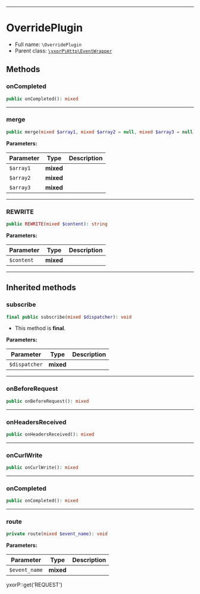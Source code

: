 ***

# OverridePlugin

* Full name: `\OverridePlugin`
* Parent class: [`\yxorP\Http\EventWrapper`](./yxorP/Http/EventWrapper.md)

## Methods

### onCompleted

```php
public onCompleted(): mixed
```

***

### merge

```php
public merge(mixed $array1, mixed $array2 = null, mixed $array3 = null): array
```

**Parameters:**

| Parameter | Type | Description |
|-----------|------|-------------|
| `$array1` | **mixed** |  |
| `$array2` | **mixed** |  |
| `$array3` | **mixed** |  |

***

### REWRITE

```php
public REWRITE(mixed $content): string
```

**Parameters:**

| Parameter | Type | Description |
|-----------|------|-------------|
| `$content` | **mixed** |  |

***

## Inherited methods

### subscribe

```php
final public subscribe(mixed $dispatcher): void
```

* This method is **final**.

**Parameters:**

| Parameter | Type | Description |
|-----------|------|-------------|
| `$dispatcher` | **mixed** |  |

***

### onBeforeRequest

```php
public onBeforeRequest(): mixed
```

***

### onHeadersReceived

```php
public onHeadersReceived(): mixed
```

***

### onCurlWrite

```php
public onCurlWrite(): mixed
```

***

### onCompleted

```php
public onCompleted(): mixed
```

***

### route

```php
private route(mixed $event_name): void
```

**Parameters:**

| Parameter | Type | Description |
|-----------|------|-------------|
| `$event_name` | **mixed** |  |

yxorP::get('REQUEST')
